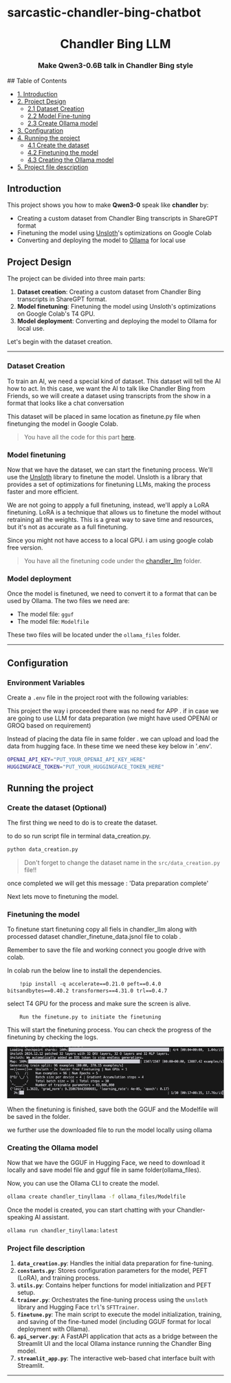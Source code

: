 #  sarcastic-chandler-bing-chatbot

<p align="center">
    <h1 align="center">Chandler Bing LLM</h1>
    <h3 align="center">Make Qwen3-0.6B talk in Chandler Bing style</h3>
</p>
## Table of Contents

- [1. Introduction](#introduction)
- [2. Project Design](#project-design)
    - [2.1 Dataset Creation](#dataset-creation)
    - [2.2 Model Fine-tuning](#model-fine-tuning)
    - [2.3 Create Ollama model](#create-ollama-model)
- [3. Configuration](#configuration)
- [4. Running the project](#running-the-project)
    - [4.1 Create the dataset](#create-the-dataset)
    - [4.2 Finetuning the model](#finetuning-the-model)
    - [4.3 Creating the Ollama model](#creating-the-ollama-model)
- [5. Project file description](#Project-file-description)



## Introduction

This project shows you how to make **Qwen3-0** speak like **chandler** by:

- Creating a custom dataset from Chandler Bing transcripts in ShareGPT format
- Finetuning the model using [Unsloth](https://unsloth.ai/)'s optimizations on Google Colab
- Converting and deploying the model to [Ollama](https://ollama.com/) for local use



## Project Design 


The project can be divided into three main parts:

1. **Dataset creation**: Creating a custom dataset from Chandler Bing transcripts in ShareGPT format.
2. **Model finetuning**: Finetuning the model using Unsloth's optimizations on Google Colab's T4 GPU.    
3. **Model deployment**: Converting and deploying the model to Ollama for local use.

Let's begin with the dataset creation.

---

### Dataset Creation


To train an AI, we need a special kind of dataset. This dataset will tell the AI how to act. In this case, we want the AI to talk like Chandler Bing from Friends, so we will create a dataset using transcripts from the show in a format that looks like a chat conversation

This dataset will be placed in same location as finetune.py file when finetunging the model in Google Colab.

> You have all the code for this part [here](chatbot/src/data_creation.py).


### Model finetuning


Now that we have the dataset, we can start the finetuning process. We'll use the [Unsloth](https://unsloth.ai/) library to finetune the model. Unsloth is a library that provides a set of optimizations for finetuning LLMs, making the process faster and more efficient.

We are not going to appply a full finetuning, instead, we'll apply a LoRA finetuning. LoRA is a technique that allows us to finetune the model without retraining all the weights. This is a great way to save time and resources, but it's not as accurate as a full finetuning.

Since you might not have access to a local GPU. i am using google colab free version.


> You have all the finetuning code under the [chandler_llm](chatbot\src\chandler_llm) folder.

### Model deployment


Once the model is finetuned, we need to convert it to a format that can be used by Ollama. The two files we need are:

- The model file: `gguf`
- The model file: `Modelfile`


These two files will be located under the `ollama_files` folder.

---


## Configuration

### Environment Variables

Create a `.env` file in the project root with the following variables:

This project the way i proceeded there was no need for APP . if in case we are going to use LLM for data preparation (we might have used OPENAI or GROQ based on requirement)

Instead of placing the data file in same folder . we can upload and load the data from hugging face. In these time we need these key below in '.env'.


```bash
OPENAI_API_KEY="PUT_YOUR_OPENAI_API_KEY_HERE"
HUGGINGFACE_TOKEN="PUT_YOUR_HUGGINGFACE_TOKEN_HERE"

```

## Running the project

### Create the dataset (Optional)

The first thing we need to do is to create the dataset. 

to do so run script file  in terminal data_creation.py.

```bash
python data_creation.py
```


> Don't forget to change the dataset name in the `src/data_creation.py` file!!

once completed we will get this message : 'Data preparation complete'

Next lets move to finetuning the model.

### Finetuning the model

To finetune start finetuning copy all fiels in chandler_llm along with processed dataset chandler_finetune_data.jsnol file to colab . 

Remember to save the file and working connect you google drive with colab.

In colab run the below line to install the dependencies. 

        !pip install -q accelerate==0.21.0 peft==0.4.0 bitsandbytes==0.40.2 transformers==4.31.0 trl==0.4.7
        
select T4 GPU for the process and make sure the screen is alive.

        Run the finetune.py to initiate the finetuning

This will start the finetuning process. You can check the progress of the finetuning by checking the logs. 

<p align="center">
        <img alt="logo" src="chatbot\images\finetune.png" width=600 />
</p>


When the finetuning is finished, save both the GGUF and the Modelfile will be saved in the folder.

we further use the downloaded file to run the model locally using ollama

### Creating the Ollama model

Now that we have the GGUF in Hugging Face, we need to download it locally and save  model file and gguf file in same folder(ollama_files).


Now, you can use the Ollama CLI to create the model.

```bash
ollama create chandler_tinyllama -f ollama_files/Modelfile
```

Once the model is created, you can start chatting with your Chandler-speaking AI assistant.

```bash
ollama run chandler_tinyllama:latest
```


### Project file description


1.  **`data_creation.py`**: Handles the initial data preparation for fine-tuning.
2.  **`constants.py`**: Stores configuration parameters for the model, PEFT (LoRA), and training process.
3.  **`utils.py`**: Contains helper functions for model initialization and PEFT setup.
4.  **`trainer.py`**: Orchestrates the fine-tuning process using the `unsloth` library and Hugging Face `trl`'s `SFTTrainer`.
5.  **`finetune.py`**: The main script to execute the model initialization, training, and saving of the fine-tuned model (including GGUF format for local deployment with Ollama).
6.  **`api_server.py`**: A FastAPI application that acts as a bridge between the Streamlit UI and the local Ollama instance running the Chandler Bing model.
7.  **`streamlit_app.py`**: The interactive web-based chat interface built with Streamlit.

---


